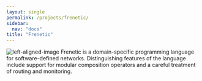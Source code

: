 ```yaml
---
layout: single
permalink: /projects/frenetic/
sidebar:
  nav: "docs"
title: "Frenetic"
---
```

![left-aligned-image](../../assets/img/frenetic.jpg)
Frenetic is a domain-specific programming language for software-defined networks. Distinguishing features of the language include support for modular composition operators and a careful treatment of routing and monitoring.
